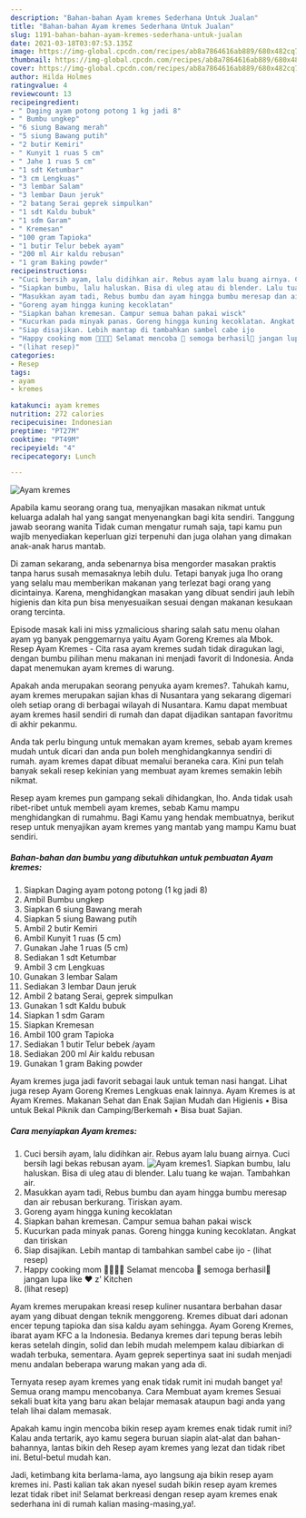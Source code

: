 ```yaml
---
description: "Bahan-bahan Ayam kremes Sederhana Untuk Jualan"
title: "Bahan-bahan Ayam kremes Sederhana Untuk Jualan"
slug: 1191-bahan-bahan-ayam-kremes-sederhana-untuk-jualan
date: 2021-03-18T03:07:53.135Z
image: https://img-global.cpcdn.com/recipes/ab8a7864616ab889/680x482cq70/ayam-kremes-foto-resep-utama.jpg
thumbnail: https://img-global.cpcdn.com/recipes/ab8a7864616ab889/680x482cq70/ayam-kremes-foto-resep-utama.jpg
cover: https://img-global.cpcdn.com/recipes/ab8a7864616ab889/680x482cq70/ayam-kremes-foto-resep-utama.jpg
author: Hilda Holmes
ratingvalue: 4
reviewcount: 13
recipeingredient:
- " Daging ayam potong potong 1 kg jadi 8"
- " Bumbu ungkep"
- "6 siung Bawang merah"
- "5 siung Bawang putih"
- "2 butir Kemiri"
- " Kunyit 1 ruas 5 cm"
- " Jahe 1 ruas 5 cm"
- "1 sdt Ketumbar"
- "3 cm Lengkuas"
- "3 lembar Salam"
- "3 lembar Daun jeruk"
- "2 batang Serai geprek simpulkan"
- "1 sdt Kaldu bubuk"
- "1 sdm Garam"
- " Kremesan"
- "100 gram Tapioka"
- "1 butir Telur bebek ayam"
- "200 ml Air kaldu rebusan"
- "1 gram Baking powder"
recipeinstructions:
- "Cuci bersih ayam, lalu didihkan air. Rebus ayam lalu buang airnya. Cuci bersih lagi bekas rebusan ayam."
- "Siapkan bumbu, lalu haluskan. Bisa di uleg atau di blender. Lalu tuang ke wajan. Tambahkan air."
- "Masukkan ayam tadi, Rebus bumbu dan ayam hingga bumbu meresap dan air rebusan berkurang. Tiriskan ayam."
- "Goreng ayam hingga kuning kecoklatan"
- "Siapkan bahan kremesan. Campur semua bahan pakai wisck"
- "Kucurkan pada minyak panas. Goreng hingga kuning kecoklatan. Angkat dan tiriskan"
- "Siap disajikan. Lebih mantap di tambahkan sambel cabe ijo           (lihat resep)"
- "Happy cooking mom 👩‍🍳👨‍🍳 Selamat mencoba 💪 semoga berhasil🍗 jangan lupa like ❤️ z&#39; Kitchen"
- "(lihat resep)"
categories:
- Resep
tags:
- ayam
- kremes

katakunci: ayam kremes 
nutrition: 272 calories
recipecuisine: Indonesian
preptime: "PT27M"
cooktime: "PT49M"
recipeyield: "4"
recipecategory: Lunch

---
```



![Ayam kremes](https://img-global.cpcdn.com/recipes/ab8a7864616ab889/680x482cq70/ayam-kremes-foto-resep-utama.jpg)

Apabila kamu seorang orang tua, menyajikan masakan nikmat untuk keluarga adalah hal yang sangat menyenangkan bagi kita sendiri. Tanggung jawab seorang  wanita Tidak cuman mengatur rumah saja, tapi kamu pun wajib menyediakan keperluan gizi terpenuhi dan juga olahan yang dimakan anak-anak harus mantab.

Di zaman  sekarang, anda sebenarnya bisa mengorder masakan praktis tanpa harus susah memasaknya lebih dulu. Tetapi banyak juga lho orang yang selalu mau memberikan makanan yang terlezat bagi orang yang dicintainya. Karena, menghidangkan masakan yang dibuat sendiri jauh lebih higienis dan kita pun bisa menyesuaikan sesuai dengan makanan kesukaan orang tercinta. 

Episode masak kali ini miss yzmalicious sharing salah satu menu olahan ayam yg banyak penggemarnya yaitu Ayam Goreng Kremes ala Mbok. Resep Ayam Kremes - Cita rasa ayam kremes sudah tidak diragukan lagi, dengan bumbu pilihan menu makanan ini menjadi favorit di Indonesia. Anda dapat menemukan ayam kremes di warung.

Apakah anda merupakan seorang penyuka ayam kremes?. Tahukah kamu, ayam kremes merupakan sajian khas di Nusantara yang sekarang digemari oleh setiap orang di berbagai wilayah di Nusantara. Kamu dapat membuat ayam kremes hasil sendiri di rumah dan dapat dijadikan santapan favoritmu di akhir pekanmu.

Anda tak perlu bingung untuk memakan ayam kremes, sebab ayam kremes mudah untuk dicari dan anda pun boleh menghidangkannya sendiri di rumah. ayam kremes dapat dibuat memalui beraneka cara. Kini pun telah banyak sekali resep kekinian yang membuat ayam kremes semakin lebih nikmat.

Resep ayam kremes pun gampang sekali dihidangkan, lho. Anda tidak usah ribet-ribet untuk membeli ayam kremes, sebab Kamu mampu menghidangkan di rumahmu. Bagi Kamu yang hendak membuatnya, berikut resep untuk menyajikan ayam kremes yang mantab yang mampu Kamu buat sendiri.

<!--inarticleads1-->

##### Bahan-bahan dan bumbu yang dibutuhkan untuk pembuatan Ayam kremes:

1. Siapkan  Daging ayam potong potong (1 kg jadi 8)
1. Ambil  Bumbu ungkep
1. Siapkan 6 siung Bawang merah
1. Siapkan 5 siung Bawang putih
1. Ambil 2 butir Kemiri
1. Ambil  Kunyit 1 ruas (5 cm)
1. Gunakan  Jahe 1 ruas (5 cm)
1. Sediakan 1 sdt Ketumbar
1. Ambil 3 cm Lengkuas
1. Gunakan 3 lembar Salam
1. Sediakan 3 lembar Daun jeruk
1. Ambil 2 batang Serai, geprek simpulkan
1. Gunakan 1 sdt Kaldu bubuk
1. Siapkan 1 sdm Garam
1. Siapkan  Kremesan
1. Ambil 100 gram Tapioka
1. Sediakan 1 butir Telur bebek /ayam
1. Sediakan 200 ml Air kaldu rebusan
1. Gunakan 1 gram Baking powder


Ayam kremes juga jadi favorit sebagai lauk untuk teman nasi hangat. Lihat juga resep Ayam Goreng Kremes Lengkuas enak lainnya. Ayam Kremes is at Ayam Kremes. Makanan Sehat dan Enak Sajian Mudah dan Higienis • Bisa untuk Bekal Piknik dan Camping/Berkemah • Bisa buat Sajian. 

<!--inarticleads2-->

##### Cara menyiapkan Ayam kremes:

1. Cuci bersih ayam, lalu didihkan air. Rebus ayam lalu buang airnya. Cuci bersih lagi bekas rebusan ayam.
<img src="https://img-global.cpcdn.com/steps/3ad409c7b3fdb6af/160x128cq70/ayam-kremes-langkah-memasak-1-foto.jpg" alt="Ayam kremes">1. Siapkan bumbu, lalu haluskan. Bisa di uleg atau di blender. Lalu tuang ke wajan. Tambahkan air.
1. Masukkan ayam tadi, Rebus bumbu dan ayam hingga bumbu meresap dan air rebusan berkurang. Tiriskan ayam.
1. Goreng ayam hingga kuning kecoklatan
1. Siapkan bahan kremesan. Campur semua bahan pakai wisck
1. Kucurkan pada minyak panas. Goreng hingga kuning kecoklatan. Angkat dan tiriskan
1. Siap disajikan. Lebih mantap di tambahkan sambel cabe ijo -           (lihat resep)
1. Happy cooking mom 👩‍🍳👨‍🍳 Selamat mencoba 💪 semoga berhasil🍗 jangan lupa like ❤️ z&#39; Kitchen
1. (lihat resep)


Ayam kremes merupakan kreasi resep kuliner nusantara berbahan dasar ayam yang dibuat dengan teknik menggoreng. Kremes dibuat dari adonan encer tepung tapioka dan sisa kaldu ayam sehingga. Ayam Goreng Kremes, ibarat ayam KFC a la Indonesia. Bedanya kremes dari tepung beras lebih keras setelah dingin, solid dan lebih mudah melempem kalau dibiarkan di wadah terbuka, sementara. Ayam geprek sepertinya saat ini sudah menjadi menu andalan beberapa warung makan yang ada di. 

Ternyata resep ayam kremes yang enak tidak rumit ini mudah banget ya! Semua orang mampu mencobanya. Cara Membuat ayam kremes Sesuai sekali buat kita yang baru akan belajar memasak ataupun bagi anda yang telah lihai dalam memasak.

Apakah kamu ingin mencoba bikin resep ayam kremes enak tidak rumit ini? Kalau anda tertarik, ayo kamu segera buruan siapin alat-alat dan bahan-bahannya, lantas bikin deh Resep ayam kremes yang lezat dan tidak ribet ini. Betul-betul mudah kan. 

Jadi, ketimbang kita berlama-lama, ayo langsung aja bikin resep ayam kremes ini. Pasti kalian tak akan nyesel sudah bikin resep ayam kremes lezat tidak ribet ini! Selamat berkreasi dengan resep ayam kremes enak sederhana ini di rumah kalian masing-masing,ya!.

